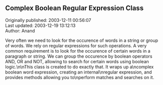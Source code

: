 ## Complex Boolean Regular Expression Class  
Originally published: 2003-12-11 00:56:07  
Last updated: 2003-12-19 13:12:13  
Author: Anand   
  
Very often we need to look for the occurence of words in a string or group of words. We rely on regular expressions for such operations. A very common requirement is to look for the occurence of certain words in a paragraph or string. We can group the occurence by boolean operators AND, OR and NOT, allowing to search for certain words using boolean logic.\n\nThis class is created to do exactly that. It wraps up a\ncomplex boolean word expression, creating an internal\nregular expression, and provides methods allowing you to\nperform matches and searches on it.
